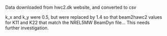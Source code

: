 Data downloaded from hwc2.dk website, and converted to csv

k_x and k_y were 0.5, but were replaced by 1.4 so that beam2hawc2 values for K11 and K22 that match the NREL5MW BeamDyn file... This needs further investigation.
